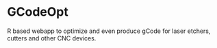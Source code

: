 # GCodeOpt
R based webapp to optimize and even produce gCode for laser etchers, cutters and other CNC devices.
